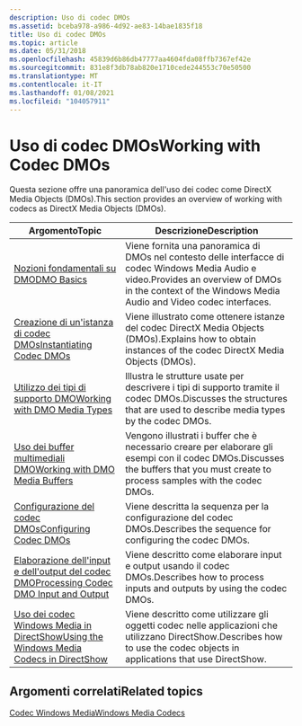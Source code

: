 ```yaml
---
description: Uso di codec DMOs
ms.assetid: bceba978-a986-4d92-ae83-14bae1835f18
title: Uso di codec DMOs
ms.topic: article
ms.date: 05/31/2018
ms.openlocfilehash: 45839d6b86db47777aa4604fda08ffb7367ef42e
ms.sourcegitcommit: 831e8f3db78ab820e1710cede244553c70e50500
ms.translationtype: MT
ms.contentlocale: it-IT
ms.lasthandoff: 01/08/2021
ms.locfileid: "104057911"
---
```

# <a name="working-with-codec-dmos"></a><span data-ttu-id="6b384-103">Uso di codec DMOs</span><span class="sxs-lookup"><span data-stu-id="6b384-103">Working with Codec DMOs</span></span>

<span data-ttu-id="6b384-104">Questa sezione offre una panoramica dell'uso dei codec come DirectX Media Objects (DMOs).</span><span class="sxs-lookup"><span data-stu-id="6b384-104">This section provides an overview of working with codecs as DirectX Media Objects (DMOs).</span></span>



| <span data-ttu-id="6b384-105">Argomento</span><span class="sxs-lookup"><span data-stu-id="6b384-105">Topic</span></span>                                                                               | <span data-ttu-id="6b384-106">Descrizione</span><span class="sxs-lookup"><span data-stu-id="6b384-106">Description</span></span>                                                                                        |
|-------------------------------------------------------------------------------------|----------------------------------------------------------------------------------------------------|
| [<span data-ttu-id="6b384-107">Nozioni fondamentali su DMO</span><span class="sxs-lookup"><span data-stu-id="6b384-107">DMO Basics</span></span>](dmobasics-ebet.md)                                                    | <span data-ttu-id="6b384-108">Viene fornita una panoramica di DMOs nel contesto delle interfacce di codec Windows Media Audio e video.</span><span class="sxs-lookup"><span data-stu-id="6b384-108">Provides an overview of DMOs in the context of the Windows Media Audio and Video codec interfaces.</span></span> |
| [<span data-ttu-id="6b384-109">Creazione di un'istanza di codec DMOs</span><span class="sxs-lookup"><span data-stu-id="6b384-109">Instantiating Codec DMOs</span></span>](instantiatingcodecdmos.md)                              | <span data-ttu-id="6b384-110">Viene illustrato come ottenere istanze del codec DirectX Media Objects (DMOs).</span><span class="sxs-lookup"><span data-stu-id="6b384-110">Explains how to obtain instances of the codec DirectX Media Objects (DMOs).</span></span>                        |
| [<span data-ttu-id="6b384-111">Utilizzo dei tipi di supporto DMO</span><span class="sxs-lookup"><span data-stu-id="6b384-111">Working with DMO Media Types</span></span>](workingwithmediatypes.md)                           | <span data-ttu-id="6b384-112">Illustra le strutture usate per descrivere i tipi di supporto tramite il codec DMOs.</span><span class="sxs-lookup"><span data-stu-id="6b384-112">Discusses the structures that are used to describe media types by the codec DMOs.</span></span>                  |
| [<span data-ttu-id="6b384-113">Uso dei buffer multimediali DMO</span><span class="sxs-lookup"><span data-stu-id="6b384-113">Working with DMO Media Buffers</span></span>](workingwithmediabuffers.md)                       | <span data-ttu-id="6b384-114">Vengono illustrati i buffer che è necessario creare per elaborare gli esempi con il codec DMOs.</span><span class="sxs-lookup"><span data-stu-id="6b384-114">Discusses the buffers that you must create to process samples with the codec DMOs.</span></span>                 |
| [<span data-ttu-id="6b384-115">Configurazione del codec DMOs</span><span class="sxs-lookup"><span data-stu-id="6b384-115">Configuring Codec DMOs</span></span>](enumeratingsupportedformats.md)                           | <span data-ttu-id="6b384-116">Viene descritta la sequenza per la configurazione del codec DMOs.</span><span class="sxs-lookup"><span data-stu-id="6b384-116">Describes the sequence for configuring the codec DMOs.</span></span>                                             |
| [<span data-ttu-id="6b384-117">Elaborazione dell'input e dell'output del codec DMO</span><span class="sxs-lookup"><span data-stu-id="6b384-117">Processing Codec DMO Input and Output</span></span>](processingsamples.md)                      | <span data-ttu-id="6b384-118">Viene descritto come elaborare input e output usando il codec DMOs.</span><span class="sxs-lookup"><span data-stu-id="6b384-118">Describes how to process inputs and outputs by using the codec DMOs.</span></span>                               |
| [<span data-ttu-id="6b384-119">Uso dei codec Windows Media in DirectShow</span><span class="sxs-lookup"><span data-stu-id="6b384-119">Using the Windows Media Codecs in DirectShow</span></span>](usingthecodecdmoswithdirectshow.md) | <span data-ttu-id="6b384-120">Viene descritto come utilizzare gli oggetti codec nelle applicazioni che utilizzano DirectShow.</span><span class="sxs-lookup"><span data-stu-id="6b384-120">Describes how to use the codec objects in applications that use DirectShow.</span></span>                        |



 

## <a name="related-topics"></a><span data-ttu-id="6b384-121">Argomenti correlati</span><span class="sxs-lookup"><span data-stu-id="6b384-121">Related topics</span></span>

<dl> <dt>

[<span data-ttu-id="6b384-122">Codec Windows Media</span><span class="sxs-lookup"><span data-stu-id="6b384-122">Windows Media Codecs</span></span>](windows-media-codecs.md)
</dt> </dl>

 

 



